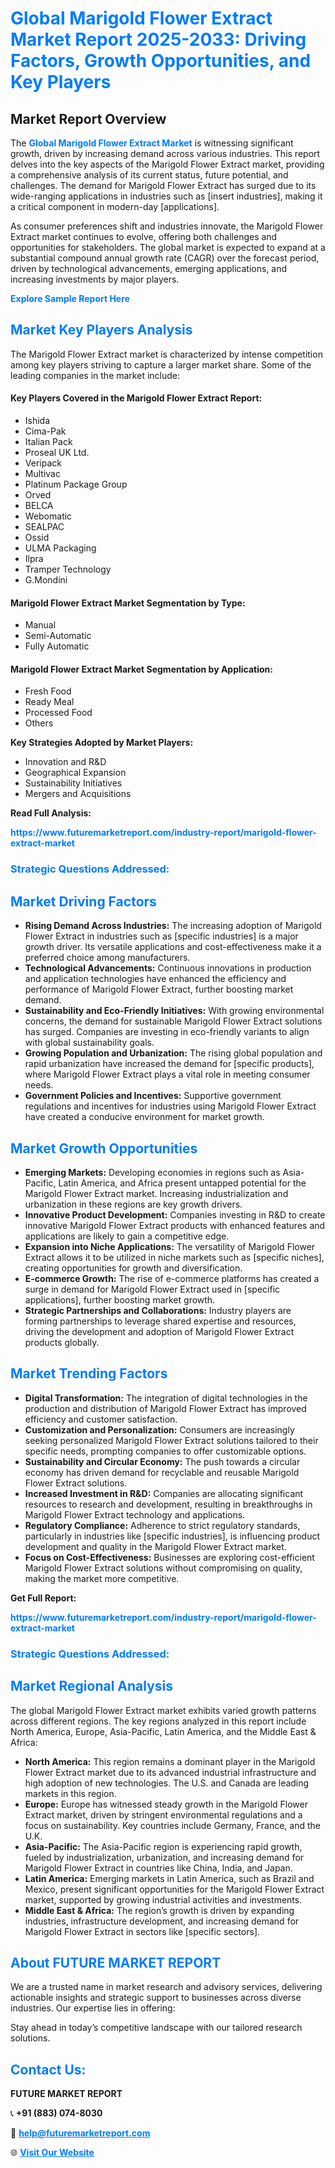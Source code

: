 <h1 style="color: #007BFF;">Global Marigold Flower Extract Market Report 2025-2033: Driving Factors, Growth Opportunities, and Key Players</h1>

<section id="overview">
<h2>Market Report Overview</h2>
<p>The <a href="https://www.futuremarketreport.com/industry-report/marigold-flower-extract-market" style="color: #007BFF; text-decoration: none;"><strong>Global Marigold Flower Extract Market</strong></a> is witnessing significant growth, driven by increasing demand across various industries. This report delves into the key aspects of the Marigold Flower Extract market, providing a comprehensive analysis of its current status, future potential, and challenges. The demand for Marigold Flower Extract has surged due to its wide-ranging applications in industries such as [insert industries], making it a critical component in modern-day [applications].</p>
<p>As consumer preferences shift and industries innovate, the Marigold Flower Extract market continues to evolve, offering both challenges and opportunities for stakeholders. The global market is expected to expand at a substantial compound annual growth rate (CAGR) over the forecast period, driven by technological advancements, emerging applications, and increasing investments by major players.</p>
</section>

<section id="overview">
<p><a href="https://www.futuremarketreport.com/request-sample/reportId=114332" style="color: #007BFF; text-decoration: none;"><strong>Explore Sample Report Here</strong></a></p>
</section>

<section id="key-players">
<h2 style="color: #007BFF;">Market Key Players Analysis</h2>
<p>The Marigold Flower Extract market is characterized by intense competition among key players striving to capture a larger market share. Some of the leading companies in the market include:</p>
<h4>Key Players Covered in the Marigold Flower Extract Report:</h4>
<ul><li>Ishida</li><li>Cima-Pak</li><li>Italian Pack</li><li>Proseal UK Ltd.</li><li>Veripack</li><li>Multivac</li><li>Platinum Package Group</li><li>Orved</li><li>BELCA</li><li>Webomatic</li><li>SEALPAC</li><li>Ossid</li><li>ULMA Packaging</li><li>Ilpra</li><li>Tramper Technology</li><li>G.Mondini</li></ul>
<h4>Marigold Flower Extract Market Segmentation by Type:</h4>
<ul><li>Manual</li><li>Semi-Automatic</li><li>Fully Automatic</li></ul>

<h4>Marigold Flower Extract Market Segmentation by Application:</h4>
<ul><li>Fresh Food</li><li>Ready Meal</li><li>Processed Food</li><li>Others</li></ul>
<p><strong>Key Strategies Adopted by Market Players:</strong></p>
<ul>
<li>Innovation and R&D</li>
<li>Geographical Expansion</li>
<li>Sustainability Initiatives</li>
<li>Mergers and Acquisitions</li>
</ul>
</section>

<section>
<p><strong>Read Full Analysis: </strong></p><a href="https://www.futuremarketreport.com/industry-report/marigold-flower-extract-market" style="color: #007BFF; text-decoration: none;"><strong>https://www.futuremarketreport.com/industry-report/marigold-flower-extract-market</strong></a>
<h3 style="color: #007BFF;">Strategic Questions Addressed:</h3>
</section>

<section id="driving-factors">
<h2 style="color: #007BFF;">Market Driving Factors</h2>
<ul>
<li><strong>Rising Demand Across Industries:</strong> The increasing adoption of Marigold Flower Extract in industries such as [specific industries] is a major growth driver. Its versatile applications and cost-effectiveness make it a preferred choice among manufacturers.</li>
<li><strong>Technological Advancements:</strong> Continuous innovations in production and application technologies have enhanced the efficiency and performance of Marigold Flower Extract, further boosting market demand.</li>
<li><strong>Sustainability and Eco-Friendly Initiatives:</strong> With growing environmental concerns, the demand for sustainable Marigold Flower Extract solutions has surged. Companies are investing in eco-friendly variants to align with global sustainability goals.</li>
<li><strong>Growing Population and Urbanization:</strong> The rising global population and rapid urbanization have increased the demand for [specific products], where Marigold Flower Extract plays a vital role in meeting consumer needs.</li>
<li><strong>Government Policies and Incentives:</strong> Supportive government regulations and incentives for industries using Marigold Flower Extract have created a conducive environment for market growth.</li>
</ul>
</section>

<section id="growth-opportunities">
<h2 style="color: #007BFF;">Market Growth Opportunities</h2>
<ul>
<li><strong>Emerging Markets:</strong> Developing economies in regions such as Asia-Pacific, Latin America, and Africa present untapped potential for the Marigold Flower Extract market. Increasing industrialization and urbanization in these regions are key growth drivers.</li>
<li><strong>Innovative Product Development:</strong> Companies investing in R&D to create innovative Marigold Flower Extract products with enhanced features and applications are likely to gain a competitive edge.</li>
<li><strong>Expansion into Niche Applications:</strong> The versatility of Marigold Flower Extract allows it to be utilized in niche markets such as [specific niches], creating opportunities for growth and diversification.</li>
<li><strong>E-commerce Growth:</strong> The rise of e-commerce platforms has created a surge in demand for Marigold Flower Extract used in [specific applications], further boosting market growth.</li>
<li><strong>Strategic Partnerships and Collaborations:</strong> Industry players are forming partnerships to leverage shared expertise and resources, driving the development and adoption of Marigold Flower Extract products globally.</li>
</ul>
</section>

<section id="trending-factors">
<h2 style="color: #007BFF;">Market Trending Factors</h2>
<ul>
<li><strong>Digital Transformation:</strong> The integration of digital technologies in the production and distribution of Marigold Flower Extract has improved efficiency and customer satisfaction.</li>
<li><strong>Customization and Personalization:</strong> Consumers are increasingly seeking personalized Marigold Flower Extract solutions tailored to their specific needs, prompting companies to offer customizable options.</li>
<li><strong>Sustainability and Circular Economy:</strong> The push towards a circular economy has driven demand for recyclable and reusable Marigold Flower Extract solutions.</li>
<li><strong>Increased Investment in R&D:</strong> Companies are allocating significant resources to research and development, resulting in breakthroughs in Marigold Flower Extract technology and applications.</li>
<li><strong>Regulatory Compliance:</strong> Adherence to strict regulatory standards, particularly in industries like [specific industries], is influencing product development and quality in the Marigold Flower Extract market.</li>
<li><strong>Focus on Cost-Effectiveness:</strong> Businesses are exploring cost-efficient Marigold Flower Extract solutions without compromising on quality, making the market more competitive.</li>
</ul>
</section>

<section>
<p><strong>Get Full Report: </strong></p><a href="https://www.futuremarketreport.com/industry-report/marigold-flower-extract-market" style="color: #007BFF; text-decoration: none;"><strong>https://www.futuremarketreport.com/industry-report/marigold-flower-extract-market</strong></a>
<h3 style="color: #007BFF;">Strategic Questions Addressed:</h3>
</section>


<section id="regional-analysis">
<h2 style="color: #007BFF;">Market Regional Analysis</h2>
<p>The global Marigold Flower Extract market exhibits varied growth patterns across different regions. The key regions analyzed in this report include North America, Europe, Asia-Pacific, Latin America, and the Middle East & Africa:</p>
<ul>
<li><strong>North America:</strong> This region remains a dominant player in the Marigold Flower Extract market due to its advanced industrial infrastructure and high adoption of new technologies. The U.S. and Canada are leading markets in this region.</li>
<li><strong>Europe:</strong> Europe has witnessed steady growth in the Marigold Flower Extract market, driven by stringent environmental regulations and a focus on sustainability. Key countries include Germany, France, and the U.K.</li>
<li><strong>Asia-Pacific:</strong> The Asia-Pacific region is experiencing rapid growth, fueled by industrialization, urbanization, and increasing demand for Marigold Flower Extract in countries like China, India, and Japan.</li>
<li><strong>Latin America:</strong> Emerging markets in Latin America, such as Brazil and Mexico, present significant opportunities for the Marigold Flower Extract market, supported by growing industrial activities and investments.</li>
<li><strong>Middle East & Africa:</strong> The region’s growth is driven by expanding industries, infrastructure development, and increasing demand for Marigold Flower Extract in sectors like [specific sectors].</li>
</ul>
</section>

<footer>
<h2 style="color: #007BFF;">About FUTURE MARKET REPORT</h2>
<p>We are a trusted name in market research and advisory services, delivering actionable insights and strategic support to businesses across diverse industries. Our expertise lies in offering:</p>

<p>Stay ahead in today’s competitive landscape with our tailored research solutions.</p>

<h2 style="color: #007BFF;">Contact Us:</h2>
<p><strong>FUTURE MARKET REPORT</strong></p>
<p>📞 <strong>+91 (883) 074-8030</strong></p>
<p>📧 <strong><a href="mailto:help@futuremarketreport.com" style="color: #007BFF;">help@futuremarketreport.com</a></strong></p>
<p>🌐 <strong><a href="https://www.futuremarketreport.com/" style="color: #007BFF;">Visit Our Website</a></strong></p>
</footer>
